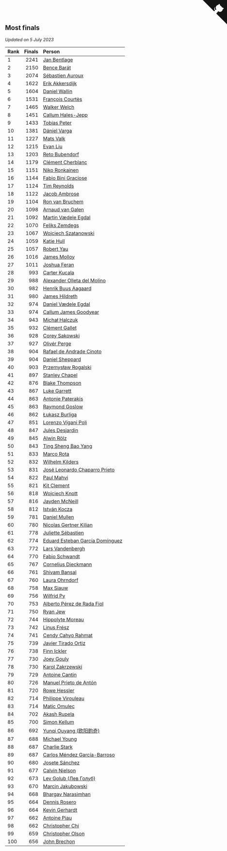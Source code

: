 ## Most finals

*Updated on  5 July 2023*

| Rank | Finals | Person |
| :--- | ---: | :--- |
| 1 | 2241 | [Jan Bentlage](https://www.worldcubeassociation.org/persons/2010BENT01) |
| 2 | 2150 | [Bence Barát](https://www.worldcubeassociation.org/persons/2008BARA01) |
| 3 | 2074 | [Sébastien Auroux](https://www.worldcubeassociation.org/persons/2008AURO01) |
| 4 | 1622 | [Erik Akkersdijk](https://www.worldcubeassociation.org/persons/2005AKKE01) |
| 5 | 1604 | [Daniel Wallin](https://www.worldcubeassociation.org/persons/2013WALL03) |
| 6 | 1531 | [François Courtès](https://www.worldcubeassociation.org/persons/2008COUR01) |
| 7 | 1465 | [Walker Welch](https://www.worldcubeassociation.org/persons/2011WELC01) |
| 8 | 1451 | [Callum Hales-Jepp](https://www.worldcubeassociation.org/persons/2012HALE01) |
| 9 | 1433 | [Tobias Peter](https://www.worldcubeassociation.org/persons/2014PETE03) |
| 10 | 1381 | [Dániel Varga](https://www.worldcubeassociation.org/persons/2008VARG01) |
| 11 | 1227 | [Mats Valk](https://www.worldcubeassociation.org/persons/2007VALK01) |
| 12 | 1215 | [Evan Liu](https://www.worldcubeassociation.org/persons/2009LIUE01) |
| 13 | 1203 | [Reto Bubendorf](https://www.worldcubeassociation.org/persons/2012BUBE01) |
| 14 | 1179 | [Clément Cherblanc](https://www.worldcubeassociation.org/persons/2014CHER05) |
| 15 | 1151 | [Niko Ronkainen](https://www.worldcubeassociation.org/persons/2010RONK01) |
| 16 | 1144 | [Fabio Bini Graciose](https://www.worldcubeassociation.org/persons/2010GRAC02) |
| 17 | 1124 | [Tim Reynolds](https://www.worldcubeassociation.org/persons/2005REYN01) |
| 18 | 1122 | [Jacob Ambrose](https://www.worldcubeassociation.org/persons/2010AMBR01) |
| 19 | 1104 | [Ron van Bruchem](https://www.worldcubeassociation.org/persons/2003BRUC01) |
| 20 | 1098 | [Arnaud van Galen](https://www.worldcubeassociation.org/persons/2006GALE01) |
| 21 | 1092 | [Martin Vædele Egdal](https://www.worldcubeassociation.org/persons/2013EGDA02) |
| 22 | 1070 | [Feliks Zemdegs](https://www.worldcubeassociation.org/persons/2009ZEMD01) |
| 23 | 1067 | [Wojciech Szatanowski](https://www.worldcubeassociation.org/persons/2011SZAT01) |
| 24 | 1059 | [Katie Hull](https://www.worldcubeassociation.org/persons/2010HULL01) |
| 25 | 1057 | [Robert Yau](https://www.worldcubeassociation.org/persons/2009YAUR01) |
| 26 | 1016 | [James Molloy](https://www.worldcubeassociation.org/persons/2011MOLL01) |
| 27 | 1011 | [Joshua Feran](https://www.worldcubeassociation.org/persons/2011FERA01) |
| 28 | 993 | [Carter Kucala](https://www.worldcubeassociation.org/persons/2015KUCA01) |
| 29 | 988 | [Alexander Olleta del Molino](https://www.worldcubeassociation.org/persons/2008OLLE01) |
| 30 | 982 | [Henrik Buus Aagaard](https://www.worldcubeassociation.org/persons/2006BUUS01) |
| 31 | 980 | [James Hildreth](https://www.worldcubeassociation.org/persons/2009HILD01) |
| 32 | 974 | [Daniel Vædele Egdal](https://www.worldcubeassociation.org/persons/2013EGDA01) |
| 33 | 974 | [Callum James Goodyear](https://www.worldcubeassociation.org/persons/2012GOOD02) |
| 34 | 943 | [Michał Halczuk](https://www.worldcubeassociation.org/persons/2006HALC01) |
| 35 | 932 | [Clément Gallet](https://www.worldcubeassociation.org/persons/2004GALL02) |
| 36 | 928 | [Corey Sakowski](https://www.worldcubeassociation.org/persons/2011SAKO01) |
| 37 | 927 | [Olivér Perge](https://www.worldcubeassociation.org/persons/2007PERG01) |
| 38 | 904 | [Rafael de Andrade Cinoto](https://www.worldcubeassociation.org/persons/2007CINO01) |
| 39 | 904 | [Daniel Sheppard](https://www.worldcubeassociation.org/persons/2009SHEP01) |
| 40 | 903 | [Przemysław Rogalski](https://www.worldcubeassociation.org/persons/2013ROGA02) |
| 41 | 897 | [Stanley Chapel](https://www.worldcubeassociation.org/persons/2016CHAP04) |
| 42 | 876 | [Blake Thompson](https://www.worldcubeassociation.org/persons/2010THOM03) |
| 43 | 867 | [Luke Garrett](https://www.worldcubeassociation.org/persons/2017GARR05) |
| 44 | 863 | [Antonie Paterakis](https://www.worldcubeassociation.org/persons/2012PATE01) |
| 45 | 863 | [Raymond Goslow](https://www.worldcubeassociation.org/persons/2014GOSL01) |
| 46 | 862 | [Łukasz Burliga](https://www.worldcubeassociation.org/persons/2013BURL01) |
| 47 | 851 | [Lorenzo Vigani Poli](https://www.worldcubeassociation.org/persons/2007POLI01) |
| 48 | 847 | [Jules Desjardin](https://www.worldcubeassociation.org/persons/2010DESJ01) |
| 49 | 845 | [Alwin Rölz](https://www.worldcubeassociation.org/persons/2016ROLZ01) |
| 50 | 843 | [Ting Sheng Bao Yang](https://www.worldcubeassociation.org/persons/2008BAOY01) |
| 51 | 833 | [Marco Rota](https://www.worldcubeassociation.org/persons/2009ROTA01) |
| 52 | 832 | [Wilhelm Kilders](https://www.worldcubeassociation.org/persons/2010KILD02) |
| 53 | 831 | [José Leonardo Chaparro Prieto](https://www.worldcubeassociation.org/persons/2011CHAP01) |
| 54 | 822 | [Paul Mahvi](https://www.worldcubeassociation.org/persons/2012MAHV01) |
| 55 | 821 | [Kit Clement](https://www.worldcubeassociation.org/persons/2008CLEM01) |
| 56 | 818 | [Wojciech Knott](https://www.worldcubeassociation.org/persons/2011KNOT01) |
| 57 | 816 | [Jayden McNeill](https://www.worldcubeassociation.org/persons/2012MCNE01) |
| 58 | 812 | [István Kocza](https://www.worldcubeassociation.org/persons/2005KOCZ01) |
| 59 | 781 | [Daniel Mullen](https://www.worldcubeassociation.org/persons/2016MULL04) |
| 60 | 780 | [Nicolas Gertner Kilian](https://www.worldcubeassociation.org/persons/2013GERT01) |
| 61 | 778 | [Juliette Sébastien](https://www.worldcubeassociation.org/persons/2014SEBA01) |
| 62 | 774 | [Eduard Esteban García Domínguez](https://www.worldcubeassociation.org/persons/2011EDUA01) |
| 63 | 772 | [Lars Vandenbergh](https://www.worldcubeassociation.org/persons/2003VAND01) |
| 64 | 770 | [Fabio Schwandt](https://www.worldcubeassociation.org/persons/2014SCHW02) |
| 65 | 767 | [Cornelius Dieckmann](https://www.worldcubeassociation.org/persons/2009DIEC01) |
| 66 | 761 | [Shivam Bansal](https://www.worldcubeassociation.org/persons/2011BANS02) |
| 67 | 760 | [Laura Ohrndorf](https://www.worldcubeassociation.org/persons/2009OHRN01) |
| 68 | 758 | [Max Siauw](https://www.worldcubeassociation.org/persons/2017SIAU02) |
| 69 | 756 | [Wilfrid Py](https://www.worldcubeassociation.org/persons/2016PYWI01) |
| 70 | 753 | [Alberto Pérez de Rada Fiol](https://www.worldcubeassociation.org/persons/2011FIOL01) |
| 71 | 750 | [Ryan Jew](https://www.worldcubeassociation.org/persons/2008JEWR01) |
| 72 | 744 | [Hippolyte Moreau](https://www.worldcubeassociation.org/persons/2008MORE02) |
| 73 | 742 | [Linus Frész](https://www.worldcubeassociation.org/persons/2011FRES01) |
| 74 | 741 | [Cendy Cahyo Rahmat](https://www.worldcubeassociation.org/persons/2010RAHM02) |
| 75 | 739 | [Javier Tirado Ortiz](https://www.worldcubeassociation.org/persons/2009TIRA01) |
| 76 | 738 | [Finn Ickler](https://www.worldcubeassociation.org/persons/2012ICKL01) |
| 77 | 730 | [Joey Gouly](https://www.worldcubeassociation.org/persons/2007GOUL01) |
| 78 | 730 | [Karol Zakrzewski](https://www.worldcubeassociation.org/persons/2014ZAKR01) |
| 79 | 729 | [Antoine Cantin](https://www.worldcubeassociation.org/persons/2010CANT02) |
| 80 | 726 | [Manuel Prieto de Antón](https://www.worldcubeassociation.org/persons/2015ANTO04) |
| 81 | 720 | [Rowe Hessler](https://www.worldcubeassociation.org/persons/2007HESS01) |
| 82 | 714 | [Philippe Virouleau](https://www.worldcubeassociation.org/persons/2008VIRO01) |
| 83 | 714 | [Matic Omulec](https://www.worldcubeassociation.org/persons/2010OMUL02) |
| 84 | 702 | [Akash Rupela](https://www.worldcubeassociation.org/persons/2012RUPE01) |
| 85 | 700 | [Simon Kellum](https://www.worldcubeassociation.org/persons/2016KELL12) |
| 86 | 692 | [Yunqi Ouyang (欧阳韵奇)](https://www.worldcubeassociation.org/persons/2007YUNQ01) |
| 87 | 688 | [Michael Young](https://www.worldcubeassociation.org/persons/2008YOUN02) |
| 88 | 687 | [Charlie Stark](https://www.worldcubeassociation.org/persons/2014STAR05) |
| 89 | 687 | [Carlos Méndez García-Barroso](https://www.worldcubeassociation.org/persons/2010GARC02) |
| 90 | 680 | [Josete Sánchez](https://www.worldcubeassociation.org/persons/2015SANC18) |
| 91 | 677 | [Calvin Nielson](https://www.worldcubeassociation.org/persons/2014NIEL03) |
| 92 | 673 | [Lev Golub (Лев Голуб)](https://www.worldcubeassociation.org/persons/2014HOLU01) |
| 93 | 670 | [Marcin Jakubowski](https://www.worldcubeassociation.org/persons/2007JAKU01) |
| 94 | 668 | [Bhargav Narasimhan](https://www.worldcubeassociation.org/persons/2011NARA02) |
| 95 | 664 | [Dennis Rosero](https://www.worldcubeassociation.org/persons/2010ROSE03) |
| 96 | 664 | [Kevin Gerhardt](https://www.worldcubeassociation.org/persons/2013GERH01) |
| 97 | 662 | [Antoine Piau](https://www.worldcubeassociation.org/persons/2008PIAU01) |
| 98 | 662 | [Christopher Chi](https://www.worldcubeassociation.org/persons/2014CHIC01) |
| 99 | 659 | [Christopher Olson](https://www.worldcubeassociation.org/persons/2009OLSO01) |
| 100 | 656 | [John Brechon](https://www.worldcubeassociation.org/persons/2010BREC01) |


<a href="https://github.com/JustinTimeCuber/wca_statistics" class="github-corner" aria-label="View source on Github"><svg width="80" height="80" viewBox="0 0 250 250" style="fill:#151513; color:#fff; position: absolute; top: 0; border: 0; right: 0;" aria-hidden="true"><path d="M0,0 L115,115 L130,115 L142,142 L250,250 L250,0 Z"></path><path d="M128.3,109.0 C113.8,99.7 119.0,89.6 119.0,89.6 C122.0,82.7 120.5,78.6 120.5,78.6 C119.2,72.0 123.4,76.3 123.4,76.3 C127.3,80.9 125.5,87.3 125.5,87.3 C122.9,97.6 130.6,101.9 134.4,103.2" fill="currentColor" style="transform-origin: 130px 106px;" class="octo-arm"></path><path d="M115.0,115.0 C114.9,115.1 118.7,116.5 119.8,115.4 L133.7,101.6 C136.9,99.2 139.9,98.4 142.2,98.6 C133.8,88.0 127.5,74.4 143.8,58.0 C148.5,53.4 154.0,51.2 159.7,51.0 C160.3,49.4 163.2,43.6 171.4,40.1 C171.4,40.1 176.1,42.5 178.8,56.2 C183.1,58.6 187.2,61.8 190.9,65.4 C194.5,69.0 197.7,73.2 200.1,77.6 C213.8,80.2 216.3,84.9 216.3,84.9 C212.7,93.1 206.9,96.0 205.4,96.6 C205.1,102.4 203.0,107.8 198.3,112.5 C181.9,128.9 168.3,122.5 157.7,114.1 C157.9,116.9 156.7,120.9 152.7,124.9 L141.0,136.5 C139.8,137.7 141.6,141.9 141.8,141.8 Z" fill="currentColor" class="octo-body"></path></svg></a><style>.github-corner:hover .octo-arm{animation:octocat-wave 560ms ease-in-out}@keyframes octocat-wave{0%,100%{transform:rotate(0)}20%,60%{transform:rotate(-25deg)}40%,80%{transform:rotate(10deg)}}@media (max-width:500px){.github-corner:hover .octo-arm{animation:none}.github-corner .octo-arm{animation:octocat-wave 560ms ease-in-out}}</style>
